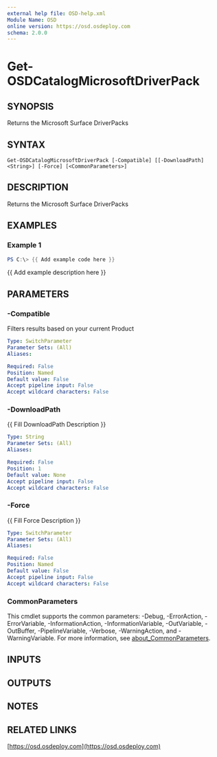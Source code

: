 ```yaml
---
external help file: OSD-help.xml
Module Name: OSD
online version: https://osd.osdeploy.com
schema: 2.0.0
---
```


# Get-OSDCatalogMicrosoftDriverPack

## SYNOPSIS
Returns the Microsoft Surface DriverPacks

## SYNTAX

```
Get-OSDCatalogMicrosoftDriverPack [-Compatible] [[-DownloadPath] <String>] [-Force] [<CommonParameters>]
```

## DESCRIPTION
Returns the Microsoft Surface DriverPacks

## EXAMPLES

### Example 1
```powershell
PS C:\> {{ Add example code here }}
```

{{ Add example description here }}

## PARAMETERS

### -Compatible
Filters results based on your current Product

```yaml
Type: SwitchParameter
Parameter Sets: (All)
Aliases:

Required: False
Position: Named
Default value: False
Accept pipeline input: False
Accept wildcard characters: False
```

### -DownloadPath
{{ Fill DownloadPath Description }}

```yaml
Type: String
Parameter Sets: (All)
Aliases:

Required: False
Position: 1
Default value: None
Accept pipeline input: False
Accept wildcard characters: False
```

### -Force
{{ Fill Force Description }}

```yaml
Type: SwitchParameter
Parameter Sets: (All)
Aliases:

Required: False
Position: Named
Default value: False
Accept pipeline input: False
Accept wildcard characters: False
```

### CommonParameters
This cmdlet supports the common parameters: -Debug, -ErrorAction, -ErrorVariable, -InformationAction, -InformationVariable, -OutVariable, -OutBuffer, -PipelineVariable, -Verbose, -WarningAction, and -WarningVariable. For more information, see [about_CommonParameters](http://go.microsoft.com/fwlink/?LinkID=113216).

## INPUTS

## OUTPUTS

## NOTES

## RELATED LINKS

[https://osd.osdeploy.com](https://osd.osdeploy.com)

